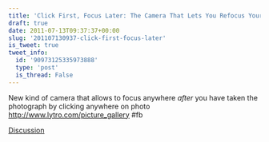 ```yaml
---
title: 'Click First, Focus Later: The Camera That Lets You Refocus Your Shots'
draft: true
date: 2011-07-13T09:37:37+00:00
slug: '201107130937-click-first-focus-later'
is_tweet: true
tweet_info:
  id: '90973125335973888'
  type: 'post'
  is_thread: False
---
```




New kind of camera that allows to focus anywhere *after* you have taken the photograph by clicking anywhere on photo <http://www.lytro.com/picture_gallery> #fb

[Discussion](https://x.com/sytelus/status/90973125335973888)
